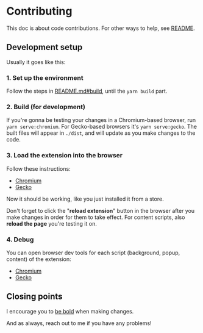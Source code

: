 # Contributing

This doc is about code contributions. For other ways to help, see [README](./README.md#contribute).

## Development setup

Usually it goes like this:

### 1. Set up the environment

Follow the steps in [README.md#build](./README.md#build), until the `yarn build` part.

### 2. Build (for development)

<!-- TODO refactor: this seems to be duplicating the README a little. -->
If you're gonna be testing your changes in a Chromium-based browser, run `yarn serve:chromium`. For Gecko-based browsers it's `yarn serve:gecko`. The built files will appear in `./dist`, and will update as you make changes to the code.

### 3. Load the extension into the browser

Follow these instructions:

* [Chromium](https://developer.chrome.com/docs/extensions/mv3/getstarted/#unpacked)
* [Gecko](https://developer.mozilla.org/en-US/docs/Mozilla/Add-ons/WebExtensions/Your_first_WebExtension#installing)

Now it should be working, like you just installed it from a store.

Don't forget to click the "__reload extension__" button in the browser after you make changes in order for them to take effect.
For content scripts, also __reload the page__ you're testing it on.

### 4. Debug

You can open browser dev tools for each script (background, popup, content) of the extension:

* [Chromium](https://developer.chrome.com/docs/extensions/mv3/tut_debugging/)
* [Gecko](https://firefox-source-docs.mozilla.org/devtools-user/about_colon_debugging/index.html#installed-extensions)

## Closing points

I encourage you to [be bold](https://en.wikipedia.org/wiki/Wikipedia:Be_bold) when making changes.

And as always, reach out to me if you have any problems!
